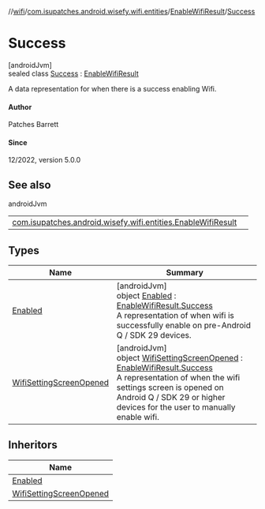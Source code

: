 //[wifi](../../../../index.md)/[com.isupatches.android.wisefy.wifi.entities](../../index.md)/[EnableWifiResult](../index.md)/[Success](index.md)

# Success

[androidJvm]\
sealed class [Success](index.md) : [EnableWifiResult](../index.md)

A data representation for when there is a success enabling Wifi.

#### Author

Patches Barrett

#### Since

12/2022, version 5.0.0

## See also

androidJvm

| | |
|---|---|
| [com.isupatches.android.wisefy.wifi.entities.EnableWifiResult](../index.md) |  |

## Types

| Name | Summary |
|---|---|
| [Enabled](-enabled/index.md) | [androidJvm]<br>object [Enabled](-enabled/index.md) : [EnableWifiResult.Success](index.md)<br>A representation of when wifi is successfully enable on pre-Android Q / SDK 29 devices. |
| [WifiSettingScreenOpened](-wifi-setting-screen-opened/index.md) | [androidJvm]<br>object [WifiSettingScreenOpened](-wifi-setting-screen-opened/index.md) : [EnableWifiResult.Success](index.md)<br>A representation of when the wifi settings screen is opened on Android Q / SDK 29 or higher devices for the user to manually enable wifi. |

## Inheritors

| Name |
|---|
| [Enabled](-enabled/index.md) |
| [WifiSettingScreenOpened](-wifi-setting-screen-opened/index.md) |
